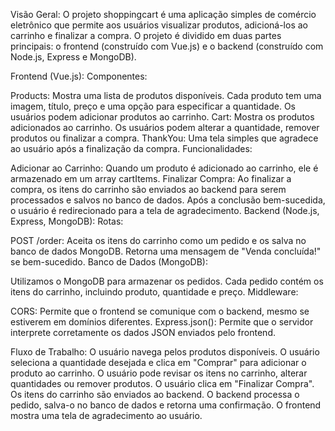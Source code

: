 Visão Geral:
O projeto shoppingcart é uma aplicação simples de comércio eletrônico que permite aos usuários visualizar produtos, adicioná-los ao carrinho e finalizar a compra. O projeto é dividido em duas partes principais: o frontend (construído com Vue.js) e o backend (construído com Node.js, Express e MongoDB).

Frontend (Vue.js):
Componentes:

Products: Mostra uma lista de produtos disponíveis. Cada produto tem uma imagem, título, preço e uma opção para especificar a quantidade. Os usuários podem adicionar produtos ao carrinho.
Cart: Mostra os produtos adicionados ao carrinho. Os usuários podem alterar a quantidade, remover produtos ou finalizar a compra.
ThankYou: Uma tela simples que agradece ao usuário após a finalização da compra.
Funcionalidades:

Adicionar ao Carrinho: Quando um produto é adicionado ao carrinho, ele é armazenado em um array cartItems.
Finalizar Compra: Ao finalizar a compra, os itens do carrinho são enviados ao backend para serem processados e salvos no banco de dados. Após a conclusão bem-sucedida, o usuário é redirecionado para a tela de agradecimento.
Backend (Node.js, Express, MongoDB):
Rotas:

POST /order: Aceita os itens do carrinho como um pedido e os salva no banco de dados MongoDB. Retorna uma mensagem de "Venda concluída!" se bem-sucedido.
Banco de Dados (MongoDB):

Utilizamos o MongoDB para armazenar os pedidos. Cada pedido contém os itens do carrinho, incluindo produto, quantidade e preço.
Middleware:

CORS: Permite que o frontend se comunique com o backend, mesmo se estiverem em domínios diferentes.
Express.json(): Permite que o servidor interprete corretamente os dados JSON enviados pelo frontend.

Fluxo de Trabalho:
O usuário navega pelos produtos disponíveis.
O usuário seleciona a quantidade desejada e clica em "Comprar" para adicionar o produto ao carrinho.
O usuário pode revisar os itens no carrinho, alterar quantidades ou remover produtos.
O usuário clica em "Finalizar Compra". Os itens do carrinho são enviados ao backend.
O backend processa o pedido, salva-o no banco de dados e retorna uma confirmação.
O frontend mostra uma tela de agradecimento ao usuário.
